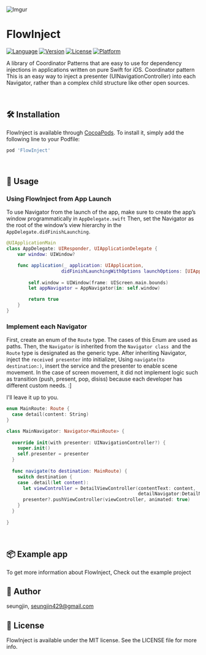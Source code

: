 
![Imgur](https://i.imgur.com/BMK01oH.png)


# FlowInject

[![Language](https://img.shields.io/badge/swift-3.0--5.0-yellow)](https://cocoapods.org/pods/FlowInject)
[![Version](https://img.shields.io/cocoapods/v/FlowInject.svg?style=flat)](https://cocoapods.org/pods/FlowInject)
[![License](https://img.shields.io/badge/license-MIT-blueviolet)](https://cocoapods.org/pods/FlowInject)
[![Platform](https://img.shields.io/cocoapods/p/FlowInject.svg?style=flat)](https://cocoapods.org/pods/FlowInject)


A library of Coordinator Patterns that are easy to use for dependency injections in applications written on pure Swift for iOS.
Coordinator pattern This is an easy way to inject a presenter (UINavigationController) into each Navigator, rather than a complex child structure like other open sources.

</br>

## 🛠 Installation

FlowInject is available through [CocoaPods](https://cocoapods.org/pods/FlowInject). To install
it, simply add the following line to your Podfile:

```ruby
pod 'FlowInject'
```

</br>

## 🚢 Usage

### Using FlowInject from App Launch
To use Navigator from the launch of the app, make sure to create the app’s window programmatically in `AppDelegate.swift`
Then, set the Navigator as the root of the window’s view hierarchy in the `AppDelegate.didFinishLaunching`.
```swift
@UIApplicationMain
class AppDelegate: UIResponder, UIApplicationDelegate {
    var window: UIWindow?

    func application(_ application: UIApplication,
                    didFinishLaunchingWithOptions launchOptions: [UIApplicationLaunchOptionsKey: Any]?) -> Bool {
      
        self.window = UIWindow(frame: UIScreen.main.bounds)
        let appNavigator = AppNavigator(in: self.window)

        return true
    }
}
```

### Implement each Navigator
First, create an enum of the `Route` type.
The cases of this Enum are used as paths.
Then, the `Navigator` is inherited from the `Navigator class `and the `Route` type is designated as the generic type.
After inheriting Navigator, inject the `received presenter` into initializer, Using `navigate(to destination:)`, insert the service and the presenter to enable scene movement.
In the case of screen movement, it did not implement logic such as transition (push, present, pop, disiss) because each developer has different custom needs. :]

I'll leave it up to you.

```swift
enum MainRoute: Route {
  case detail(content: String)
}

class MainNavigator: Navigator<MainRoute> {
  
  override init(with presenter: UINavigationController?) {
    super.init()
    self.presenter = presenter
  }
  
  func navigate(to destination: MainRoute) {
    switch destination {
    case .detail(let content):
      let viewController = DetailViewController(contentText: content,
                                                detailNavigator:DetailNavigator(with: presenter))
      presenter?.pushViewController(viewController, animated: true)
    }
  }
  
}
```



</br>

## 📦 Example app
To get more information about FlowInject, Check out the example project


## 👤 Author
seungjin, seungjin429@gmail.com


## 📄 License

FlowInject is available under the MIT license. See the LICENSE file for more info.

